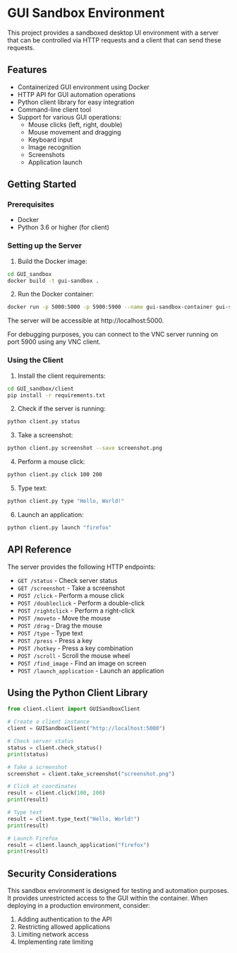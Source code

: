 # GUI Sandbox Environment

This project provides a sandboxed desktop UI environment with a server that can be controlled via HTTP requests and a client that can send these requests.

## Features

- Containerized GUI environment using Docker
- HTTP API for GUI automation operations
- Python client library for easy integration
- Command-line client tool
- Support for various GUI operations:
  - Mouse clicks (left, right, double)
  - Mouse movement and dragging
  - Keyboard input
  - Image recognition
  - Screenshots
  - Application launch

## Getting Started

### Prerequisites

- Docker
- Python 3.6 or higher (for client)

### Setting up the Server

1. Build the Docker image:

```bash
cd GUI_sandbox
docker build -t gui-sandbox .
```

2. Run the Docker container:

```bash
docker run -p 5000:5000 -p 5900:5900 --name gui-sandbox-container gui-sandbox
```

The server will be accessible at http://localhost:5000.

For debugging purposes, you can connect to the VNC server running on port 5900 using any VNC client.

### Using the Client

1. Install the client requirements:

```bash
cd GUI_sandbox/client
pip install -r requirements.txt
```

2. Check if the server is running:

```bash
python client.py status
```

3. Take a screenshot:

```bash
python client.py screenshot --save screenshot.png
```

4. Perform a mouse click:

```bash
python client.py click 100 200
```

5. Type text:

```bash
python client.py type "Hello, World!"
```

6. Launch an application:

```bash
python client.py launch "firefox"
```

## API Reference

The server provides the following HTTP endpoints:

- `GET /status` - Check server status
- `GET /screenshot` - Take a screenshot
- `POST /click` - Perform a mouse click
- `POST /doubleclick` - Perform a double-click
- `POST /rightclick` - Perform a right-click
- `POST /moveto` - Move the mouse
- `POST /drag` - Drag the mouse
- `POST /type` - Type text
- `POST /press` - Press a key
- `POST /hotkey` - Press a key combination
- `POST /scroll` - Scroll the mouse wheel
- `POST /find_image` - Find an image on screen
- `POST /launch_application` - Launch an application

## Using the Python Client Library

```python
from client.client import GUISandboxClient

# Create a client instance
client = GUISandboxClient("http://localhost:5000")

# Check server status
status = client.check_status()
print(status)

# Take a screenshot
screenshot = client.take_screenshot("screenshot.png")

# Click at coordinates
result = client.click(100, 200)
print(result)

# Type text
result = client.type_text("Hello, World!")
print(result)

# Launch Firefox
result = client.launch_application("firefox")
print(result)
```

## Security Considerations

This sandbox environment is designed for testing and automation purposes. It provides unrestricted access to the GUI within the container. When deploying in a production environment, consider:

1. Adding authentication to the API
2. Restricting allowed applications
3. Limiting network access
4. Implementing rate limiting

